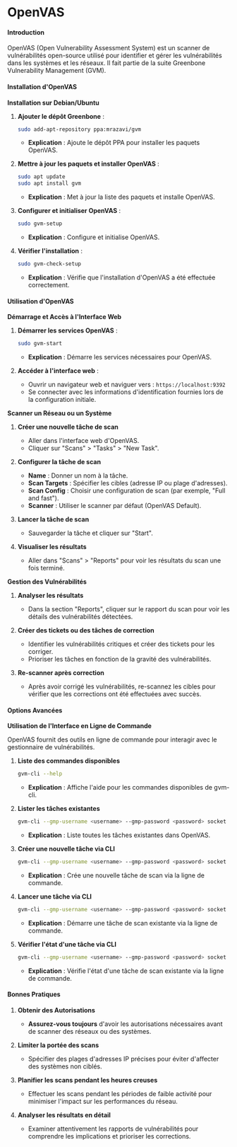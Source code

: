 # OpenVAS

#### Introduction

OpenVAS (Open Vulnerability Assessment System) est un scanner de vulnérabilités open-source utilisé pour identifier et gérer les vulnérabilités dans les systèmes et les réseaux. Il fait partie de la suite Greenbone Vulnerability Management (GVM).

#### Installation d'OpenVAS

**Installation sur Debian/Ubuntu**

1.  **Ajouter le dépôt Greenbone** :

    ```bash
    sudo add-apt-repository ppa:mrazavi/gvm
    ```

    * **Explication** : Ajoute le dépôt PPA pour installer les paquets OpenVAS.


2.  **Mettre à jour les paquets et installer OpenVAS** :

    ```bash
    sudo apt update
    sudo apt install gvm
    ```

    * **Explication** : Met à jour la liste des paquets et installe OpenVAS.


3.  **Configurer et initialiser OpenVAS** :

    ```bash
    sudo gvm-setup
    ```

    * **Explication** : Configure et initialise OpenVAS.


4.  **Vérifier l'installation** :

    ```bash
    sudo gvm-check-setup
    ```

    * **Explication** : Vérifie que l'installation d'OpenVAS a été effectuée correctement.



#### Utilisation d'OpenVAS

**Démarrage et Accès à l'Interface Web**

1.  **Démarrer les services OpenVAS** :

    ```bash
    sudo gvm-start
    ```

    * **Explication** : Démarre les services nécessaires pour OpenVAS.


2.  **Accéder à l'interface web** :

    * Ouvrir un navigateur web et naviguer vers : `https://localhost:9392`
    * Se connecter avec les informations d'identification fournies lors de la configuration initiale.



**Scanner un Réseau ou un Système**

1. **Créer une nouvelle tâche de scan**
   * Aller dans l'interface web d'OpenVAS.
   * Cliquer sur "Scans" > "Tasks" > "New Task".
2.  **Configurer la tâche de scan**

    * **Name** : Donner un nom à la tâche.
    * **Scan Targets** : Spécifier les cibles (adresse IP ou plage d'adresses).
    * **Scan Config** : Choisir une configuration de scan (par exemple, "Full and fast").
    * **Scanner** : Utiliser le scanner par défaut (OpenVAS Default).


3.  **Lancer la tâche de scan**

    * Sauvegarder la tâche et cliquer sur "Start".


4.  **Visualiser les résultats**

    * Aller dans "Scans" > "Reports" pour voir les résultats du scan une fois terminé.



**Gestion des Vulnérabilités**

1.  **Analyser les résultats**

    * Dans la section "Reports", cliquer sur le rapport du scan pour voir les détails des vulnérabilités détectées.


2.  **Créer des tickets ou des tâches de correction**

    * Identifier les vulnérabilités critiques et créer des tickets pour les corriger.
    * Prioriser les tâches en fonction de la gravité des vulnérabilités.


3.  **Re-scanner après correction**

    * Après avoir corrigé les vulnérabilités, re-scannez les cibles pour vérifier que les corrections ont été effectuées avec succès.



#### Options Avancées

**Utilisation de l'Interface en Ligne de Commande**

OpenVAS fournit des outils en ligne de commande pour interagir avec le gestionnaire de vulnérabilités.

1.  **Liste des commandes disponibles**

    ```bash
    gvm-cli --help
    ```

    * **Explication** : Affiche l'aide pour les commandes disponibles de gvm-cli.


2.  **Lister les tâches existantes**

    ```bash
    gvm-cli --gmp-username <username> --gmp-password <password> socket --xml "<get_tasks/>"
    ```

    * **Explication** : Liste toutes les tâches existantes dans OpenVAS.


3.  **Créer une nouvelle tâche via CLI**

    ```bash
    gvm-cli --gmp-username <username> --gmp-password <password> socket --xml "<create_task><name>New Task</name><config id='<config_id>'/><target id='<target_id>'/></create_task>"
    ```

    * **Explication** : Crée une nouvelle tâche de scan via la ligne de commande.


4.  **Lancer une tâche via CLI**

    ```bash
    gvm-cli --gmp-username <username> --gmp-password <password> socket --xml "<start_task task_id='<task_id>'/>"
    ```

    * **Explication** : Démarre une tâche de scan existante via la ligne de commande.


5.  **Vérifier l'état d'une tâche via CLI**

    ```bash
    gvm-cli --gmp-username <username> --gmp-password <password> socket --xml "<get_tasks task_id='<task_id>'/>"
    ```

    * **Explication** : Vérifie l'état d'une tâche de scan existante via la ligne de commande.



#### Bonnes Pratiques

1.  **Obtenir des Autorisations**

    * **Assurez-vous toujours** d'avoir les autorisations nécessaires avant de scanner des réseaux ou des systèmes.


2.  **Limiter la portée des scans**

    * Spécifier des plages d'adresses IP précises pour éviter d'affecter des systèmes non ciblés.


3.  **Planifier les scans pendant les heures creuses**

    * Effectuer les scans pendant les périodes de faible activité pour minimiser l'impact sur les performances du réseau.


4.  **Analyser les résultats en détail**

    * Examiner attentivement les rapports de vulnérabilités pour comprendre les implications et prioriser les corrections.


